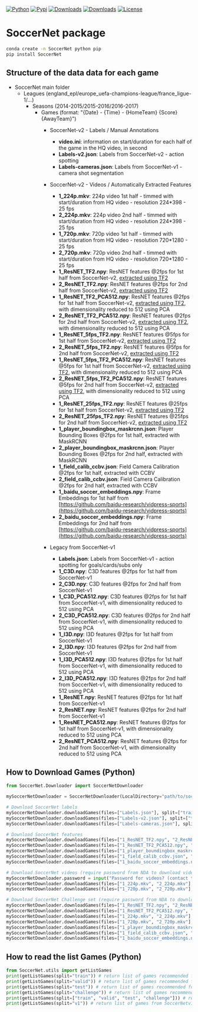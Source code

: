 [![Python](https://img.shields.io/pypi/pyversions/SoccerNet)](https://img.shields.io/pypi/pyversions/SoccerNet)
[![Pypi](https://img.shields.io/pypi/v/SoccerNet)](https://pypi.org/project/SoccerNet/)
[![Downloads](https://static.pepy.tech/personalized-badge/SoccerNet?period=month&units=international_system&left_color=grey&right_color=brightgreen&left_text=PyPI%20downloads/month)](https://pepy.tech/project/SoccerNet)
[![Downloads](https://static.pepy.tech/personalized-badge/SoccerNet?period=total&units=international_system&left_color=grey&right_color=brightgreen&left_text=Downloads)](https://pepy.tech/project/SoccerNet)
[![License](https://img.shields.io/badge/license-MIT-green.svg)](https://github.com/SoccerNet/SoccerNet/blob/master/LICENSE)
<!-- [![LOC](https://sloc.xyz/github/SoccerNet/SoccerNet/?category=code)](https://github.com/SoccerNet/SoccerNet/) -->
<!-- [![Forks](https://img.shields.io/github/forks/SoccerNet/SoccerNet.svg)](https://github.com/SoccerNet/SoccerNet/network) -->
<!-- [![Issues](https://img.shields.io/github/issues/SoccerNet/SoccerNet.svg)](https://github.com/SoccerNet/SoccerNet/issues) -->
<!-- [![Project Status](http://www.repostatus.org/badges/latest/active.svg)](http://www.repostatus.org/#active) -->

# SoccerNet package

```bash
conda create -n SoccerNet python pip
pip install SoccerNet
```

## Structure of the data data for each game

- SoccerNet main folder
  - Leagues (england_epl/europe_uefa-champions-league/france_ligue-1/...)
    - Seasons (2014-2015/2015-2016/2016-2017)
      - Games (format: "{Date} - {Time} - {HomeTeam} {Score} {AwayTeam}")
        - SoccerNet-v2 - Labels / Manual Annotations
          - **video.ini**: information on start/duration for each half of the game in the HQ video, in second
          - **Labels-v2.json**: Labels from SoccerNet-v2 - action spotting
          - **Labels-cameras.json**: Labels from SoccerNet-v1 - camera shot segmentation

        - SoccerNet-v2 - Videos / Automatically Extracted Features
          - **1_224p.mkv**: 224p video 1st half - timmed with start/duration from HQ video - resolution 224*398 - 25 fps
          - **2_224p.mkv**: 224p video 2nd half - timmed with start/duration from HQ video - resolution 224*398 - 25 fps
          - **1_720p.mkv**: 720p video 1st half - timmed with start/duration from HQ video - resolution 720*1280 - 25 fps
          - **2_720p.mkv**: 720p video 2nd half - timmed with start/duration from HQ video - resolution 720*1280 - 25 fps
          - **1_ResNET_TF2.npy**: ResNET features @2fps for 1st half from SoccerNet-v2, [extracted using TF2](https://github.com/SilvioGiancola/SoccerNetv2-DevKit)
          - **2_ResNET_TF2.npy**: ResNET features @2fps for 2nd half from SoccerNet-v2, [extracted using TF2](https://github.com/SilvioGiancola/SoccerNetv2-DevKit)
          - **1_ResNET_TF2_PCA512.npy**: ResNET features @2fps for 1st half from SoccerNet-v2, [extracted using TF2](https://github.com/SilvioGiancola/SoccerNetv2-DevKit), with dimensionality reduced to 512 using PCA
          - **2_ResNET_TF2_PCA512.npy**: ResNET features @2fps for 2nd half from SoccerNet-v2, [extracted using TF2](https://github.com/SilvioGiancola/SoccerNetv2-DevKit), with dimensionality reduced to 512 using PCA
          - **1_ResNET_5fps_TF2.npy**: ResNET features @5fps for 1st half from SoccerNet-v2, [extracted using TF2](https://github.com/SilvioGiancola/SoccerNetv2-DevKit)
          - **2_ResNET_5fps_TF2.npy**: ResNET features @5fps for 2nd half from SoccerNet-v2, [extracted using TF2](https://github.com/SilvioGiancola/SoccerNetv2-DevKit)
          - **1_ResNET_5fps_TF2_PCA512.npy**: ResNET features @5fps for 1st half from SoccerNet-v2, [extracted using TF2](https://github.com/SilvioGiancola/SoccerNetv2-DevKit), with dimensionality reduced to 512 using PCA
          - **2_ResNET_5fps_TF2_PCA512.npy**: ResNET features @5fps for 2nd half from SoccerNet-v2, [extracted using TF2](https://github.com/SilvioGiancola/SoccerNetv2-DevKit), with dimensionality reduced to 512 using PCA
          - **1_ResNET_25fps_TF2.npy**: ResNET features @25fps for 1st half from SoccerNet-v2, [extracted using TF2](https://github.com/SilvioGiancola/SoccerNetv2-DevKit)
          - **2_ResNET_25fps_TF2.npy**: ResNET features @25fps for 2nd half from SoccerNet-v2, [extracted using TF2](https://github.com/SilvioGiancola/SoccerNetv2-DevKit)
          - **1_player_boundingbox_maskrcnn.json**: Player Bounding Boxes @2fps for 1st half, extracted with MaskRCNN
          - **2_player_boundingbox_maskrcnn.json**: Player Bounding Boxes @2fps for 2nd half, extracted with MaskRCNN
          - **1_field_calib_ccbv.json**: Field Camera Calibration @2fps for 1st half, extracted with CCBV
          - **2_field_calib_ccbv.json**: Field Camera Calibration @2fps for 2nd half, extracted with CCBV
          - **1_baidu_soccer_embeddings.npy**: Frame Embeddings for 1st half from [https://github.com/baidu-research/vidpress-sports](https://github.com/baidu-research/vidpress-sports)
          - **2_baidu_soccer_embeddings.npy**: Frame Embeddings for 2nd half from [https://github.com/baidu-research/vidpress-sports](https://github.com/baidu-research/vidpress-sports)

        - Legacy from SoccerNet-v1
          - **Labels.json**: Labels from SoccerNet-v1 - action spotting for goals/cards/subs only
          - **1_C3D.npy**: C3D features @2fps for 1st half from SoccerNet-v1
          - **2_C3D.npy**: C3D features @2fps for 2nd half from SoccerNet-v1
          - **1_C3D_PCA512.npy**: C3D features @2fps for 1st half from SoccerNet-v1, with dimensionality reduced to 512 using PCA
          - **2_C3D_PCA512.npy**: C3D features @2fps for 2nd half from SoccerNet-v1, with dimensionality reduced to 512 using PCA
          - **1_I3D.npy**: I3D features @2fps for 1st half from SoccerNet-v1
          - **2_I3D.npy**: I3D features @2fps for 2nd half from SoccerNet-v1
          - **1_I3D_PCA512.npy**: I3D features @2fps for 1st half from SoccerNet-v1, with dimensionality reduced to 512 using PCA
          - **2_I3D_PCA512.npy**: I3D features @2fps for 2nd half from SoccerNet-v1, with dimensionality reduced to 512 using PCA
          - **1_ResNET.npy**: ResNET features @2fps for 1st half from SoccerNet-v1
          - **2_ResNET.npy**: ResNET features @2fps for 2nd half from SoccerNet-v1
          - **1_ResNET_PCA512.npy**: ResNET features @2fps for 1st half from SoccerNet-v1, with dimensionality reduced to 512 using PCA
          - **2_ResNET_PCA512.npy**: ResNET features @2fps for 2nd half from SoccerNet-v1, with dimensionality reduced to 512 using PCA


## How to Download Games (Python)

```python
from SoccerNet.Downloader import SoccerNetDownloader

mySoccerNetDownloader = SoccerNetDownloader(LocalDirectory="path/to/soccernet")

# Download SoccerNet labels
mySoccerNetDownloader.downloadGames(files=["Labels.json"], split=["train","valid","test"]) # download labels
mySoccerNetDownloader.downloadGames(files=["Labels-v2.json"], split=["train","valid","test"]) # download labels SN v2
mySoccerNetDownloader.downloadGames(files=["Labels-cameras.json"], split=["train","valid","test"]) # download labels for camera shot

# Download SoccerNet features
mySoccerNetDownloader.downloadGames(files=["1_ResNET_TF2.npy", "2_ResNET_TF2.npy"], split=["train","valid","test"]) # download Features
mySoccerNetDownloader.downloadGames(files=["1_ResNET_TF2_PCA512.npy", "2_ResNET_TF2_PCA512.npy"], split=["train","valid","test"]) # download Features reduced with PCA
mySoccerNetDownloader.downloadGames(files=["1_player_boundingbox_maskrcnn.json", "2_player_boundingbox_maskrcnn.json"], split=["train","valid","test"]) # download Player Bounding Boxes inferred with MaskRCNN
mySoccerNetDownloader.downloadGames(files=["1_field_calib_ccbv.json", "2_field_calib_ccbv.json"], split=["train","valid","test"]) # download Field Calibration inferred with CCBV
mySoccerNetDownloader.downloadGames(files=["1_baidu_soccer_embeddings.npy","2_baidu_soccer_embeddings.npy"], split=["train","valid","test"]) # download Frame Embeddings from https://github.com/baidu-research/vidpress-sports

# Download SoccerNet videos (require password from NDA to download videos)
mySoccerNetDownloader.password = input("Password for videos? (contact the author):\n")
mySoccerNetDownloader.downloadGames(files=["1_224p.mkv", "2_224p.mkv"], split=["train","valid","test"]) # download 224p Videos
mySoccerNetDownloader.downloadGames(files=["1_720p.mkv", "2_720p.mkv"], split=["train","valid","test"]) # download 720p Videos 

# Download SoccerNet Challenge set (require password from NDA to download videos)
mySoccerNetDownloader.downloadGames(files=["1_ResNET_TF2.npy", "2_ResNET_TF2.npy"], split=["challenge"]) # download ResNET Features
mySoccerNetDownloader.downloadGames(files=["1_ResNET_TF2_PCA512.npy", "2_ResNET_TF2_PCA512.npy"], split=["challenge"]) # download ResNET Features reduced with PCA
mySoccerNetDownloader.downloadGames(files=["1_224p.mkv", "2_224p.mkv"], split=["challenge"]) # download 224p Videos (require password from NDA)
mySoccerNetDownloader.downloadGames(files=["1_720p.mkv", "2_720p.mkv"], split=["challenge"]) # download 720p Videos (require password from NDA)
mySoccerNetDownloader.downloadGames(files=["1_player_boundingbox_maskrcnn.json", "2_player_boundingbox_maskrcnn.json"], split=["challenge"]) # download Player Bounding Boxes inferred with MaskRCNN 
mySoccerNetDownloader.downloadGames(files=["1_field_calib_ccbv.json", "2_field_calib_ccbv.json"], split=["challenge"]) # download Field Calibration inferred with CCBV 
mySoccerNetDownloader.downloadGames(files=["1_baidu_soccer_embeddings.npy","2_baidu_soccer_embeddings.npy"], split=["challenge"]) # download Frame Embeddings from https://github.com/baidu-research/vidpress-sports

```

## How to read the list Games (Python)

```python
from SoccerNet.utils import getListGames
print(getListGames(split="train")) # return list of games recommended for training
print(getListGames(split="valid")) # return list of games recommended for validation
print(getListGames(split="test")) # return list of games recommended for testing
print(getListGames(split="challenge")) # return list of games recommended for challenge
print(getListGames(split=["train", "valid", "test", "challenge"])) # return list of games for training, validation and testing
print(getListGames(split="v1")) # return list of games from SoccerNetv1 (train/valid/test)
```
